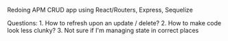 Redoing APM CRUD app using React/Routers, Express, Sequelize

Questions:
    1. How to refresh upon an update / delete?
    2. How to make code look less clunky?
    3. Not sure if I'm managing state in correct places